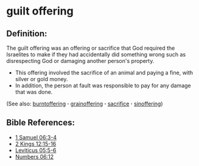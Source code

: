 # guilt offering #

## Definition: ##

The guilt offering was an offering or sacrifice that God required the Israelites to make if they had accidentally did something wrong such as disrespecting God or damaging another person's property.

* This offering involved the sacrifice of an animal and paying a fine, with silver or gold money.
* In addition, the person at fault was responsible to pay for any damage that was done.

(See also: [burntoffering](../other/burntoffering.md) **·** [grainoffering](../other/grainoffering.md) **·** [sacrifice](../other/sacrifice.md) **·** [sinoffering](../other/sinoffering.md))

## Bible References: ##

* [1 Samuel 06:3-4](https://door43.org/en/bible/notes/1sa/06/03)
* [2 Kings 12:15-16](https://door43.org/en/bible/notes/2ki/12/15)
* [Leviticus 05:5-6](https://door43.org/en/bible/notes/lev/05/05)
* [Numbers 06:12](https://door43.org/en/bible/notes/num/06/12)


